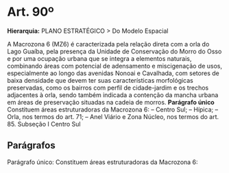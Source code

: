 # Art. 90º

**Hierarquia:** PLANO ESTRATÉGICO > Do Modelo Espacial

A Macrozona 6 (MZ6) é caracterizada pela relação direta com a orla do Lago Guaíba, pela presença da Unidade de Conservação do Morro do Osso e por uma ocupação urbana que se integra a elementos naturais, combinando áreas com potencial de adensamento e miscigenação de usos, especialmente ao longo das avenidas Nonoai e Cavalhada, com setores de baixa densidade que devem ter suas características morfológicas preservadas, como os bairros com perfil de cidade-jardim e os trechos adjacentes à orla, sendo também indicada a contenção da mancha urbana em áreas de preservação situadas na cadeia de morros.
**Parágrafo único** Constituem áreas estruturadoras da Macrozona 6:
– Centro Sul;
– Hípica;
– Orla, nos termos do art. 71;
– Anel Viário e Zona Núcleo, nos termos do art. 85.
Subseção I Centro Sul

## Parágrafos
Parágrafo único: Constituem áreas estruturadoras da Macrozona 6:




